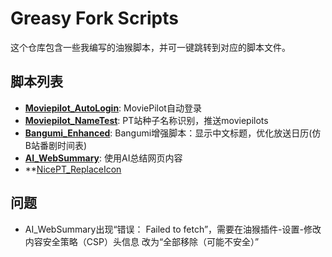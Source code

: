 # Greasy Fork Scripts

这个仓库包含一些我编写的油猴脚本，并可一键跳转到对应的脚本文件。

## 脚本列表

*   **[Moviepilot_AutoLogin](https://github.com/wuyaos/greasyfork_scripts/raw/refs/heads/main/Moviepilot_AutoLogin.user.js)**: MoviePilot自动登录
*   **[Moviepilot_NameTest](https://github.com/wuyaos/greasyfork_scripts/raw/refs/heads/main/Moviepilot_NameTest.user.js)**: PT站种子名称识别，推送moviepilots
*   **[Bangumi_Enhanced](https://github.com/wuyaos/greasyfork_scripts/raw/refs/heads/main/Bangumi_Enhanced.user.js)**: Bangumi增强脚本：显示中文标题，优化放送日历(仿B站番剧时间表)
*   **[AI_WebSummary](https://github.com/wuyaos/greasyfork_scripts/raw/refs/heads/main/AI_WebSummary.user.js)**: 使用AI总结网页内容
*   **[NicePT_ReplaceIcon](https://github.com/wuyaos/greasyfork_scripts/raw/refs/heads/main/NicePT_ReplaceIcon.user.js)

## 问题
*   AI_WebSummary出现“错误： Failed to fetch”，需要在油猴插件-设置-修改内容安全策略（CSP）头信息 改为“全部移除（可能不安全）”
